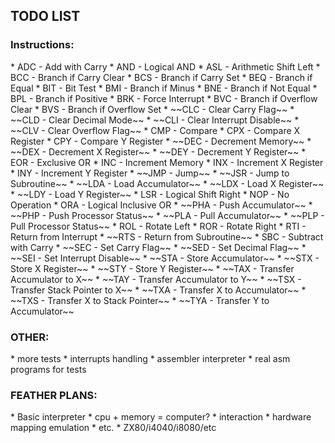 <h2>TODO LIST</h2>

<h3>Instructions:</h3>
* ADC - Add with Carry
* AND - Logical AND
* ASL - Arithmetic Shift Left
* BCC - Branch if Carry Clear
* BCS - Branch if Carry Set
* BEQ - Branch if Equal
* BIT - Bit Test
* BMI - Branch if Minus
* BNE - Branch if Not Equal
* BPL - Branch if Positive
* BRK - Force Interrupt
* BVC - Branch if Overflow Clear
* BVS - Branch if Overflow Set
* ~~CLC - Clear Carry Flag~~
* ~~CLD - Clear Decimal Mode~~
* ~~CLI - Clear Interrupt Disable~~
* ~~CLV - Clear Overflow Flag~~
* CMP - Compare
* CPX - Compare X Register
* CPY - Compare Y Register
* ~~DEC - Decrement Memory~~
* ~~DEX - Decrement X Register~~
* ~~DEY - Decrement Y Register~~
* EOR - Exclusive OR
* INC - Increment Memory
* INX - Increment X Register
* INY - Increment Y Register
* ~~JMP - Jump~~
* ~~JSR - Jump to Subroutine~~
* ~~LDA - Load Accumulator~~
* ~~LDX - Load X Register~~
* ~~LDY - Load Y Register~~
* LSR - Logical Shift Right
* NOP - No Operation
* ORA - Logical Inclusive OR
* ~~PHA - Push Accumulator~~
* ~~PHP - Push Processor Status~~
* ~~PLA - Pull Accumulator~~
* ~~PLP - Pull Processor Status~~
* ROL - Rotate Left
* ROR - Rotate Right
* RTI - Return from Interrupt
* ~~RTS - Return from Subroutine~~
* SBC - Subtract with Carry
* ~~SEC - Set Carry Flag~~
* ~~SED - Set Decimal Flag~~
* ~~SEI - Set Interrupt Disable~~
* ~~STA - Store Accumulator~~
* ~~STX - Store X Register~~
* ~~STY - Store Y Register~~
* ~~TAX - Transfer Accumulator to X~~
* ~~TAY - Transfer Accumulator to Y~~
* ~~TSX - Transfer Stack Pointer to X~~
* ~~TXA - Transfer X to Accumulator~~
* ~~TXS - Transfer X to Stack Pointer~~
* ~~TYA - Transfer Y to Accumulator~~

<h3>OTHER:</h3>
* more tests
* interrupts handling
* assembler interpreter
* real asm programs for tests

<h3>FEATHER PLANS:</h3>
* Basic interpreter
* cpu + memory = computer?
    * interaction
    * hardware mapping emulation
    * etc.
* ZX80/i4040/i8080/etc